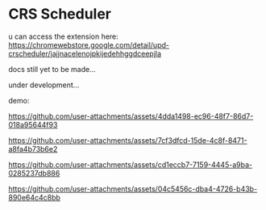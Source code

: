 # CRS Scheduler

u can access the extension here: https://chromewebstore.google.com/detail/upd-crscheduler/jajjnacelenojpkijedehhggdceepjla

docs still yet to be made...

under development...

demo:

https://github.com/user-attachments/assets/4dda1498-ec96-48f7-86d7-018a95644f93

https://github.com/user-attachments/assets/7cf3dfcd-15de-4c8f-8471-a8fa4b73b6e2

https://github.com/user-attachments/assets/cd1eccb7-7159-4445-a9ba-0285237db886

https://github.com/user-attachments/assets/04c5456c-dba4-4726-b43b-890e64c4c8bb


